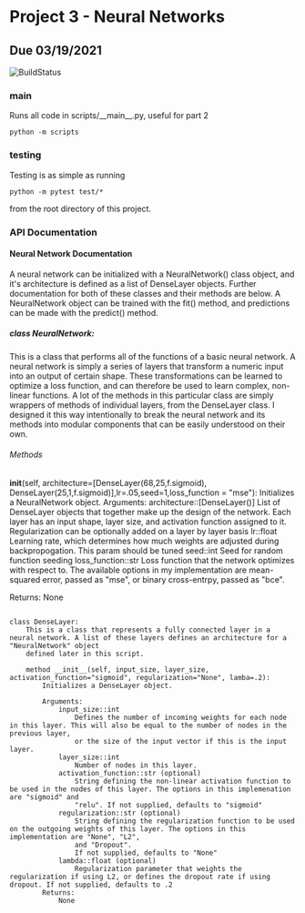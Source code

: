 # Project 3 - Neural Networks
## Due 03/19/2021

![BuildStatus](https://github.com/rle1323/Project3/workflows/HW3/badge.svg?event=push)

### main
Runs all code in scripts/\_\_main\_\_.py, useful for part 2
```
python -m scripts
```

### testing
Testing is as simple as running
```
python -m pytest test/*
```
from the root directory of this project.

### API Documentation

#### Neural Network Documentation

A neural network can be initialized with a NeuralNetwork() class object, and it's architecture is defined as a list of DenseLayer objects. Further documentation for both of these classes and their methods are below. A NeuralNetwork object can be trained with the fit() method, and predictions can be made with the predict() method.

##### class NeuralNetwork:
This is a class that performs all of the functions of a basic neural network. A neural network is simply a series of layers that transform a numeric input into 
an output of certain shape. These transformations can be learned to optimize a loss function, and can therefore be used to learn complex, non-linear functions. 
A lot of the methods in this particular class are simply wrappers of methods of individual layers, from the DenseLayer class. I designed it this way intentionally to break the neural network and its methods into modular components that can be easily understood on their own. 
###### Methods

__init__(self, architecture=[DenseLayer(68,25,f.sigmoid), DenseLayer(25,1,f.sigmoid)],lr=.05,seed=1,loss_function = "mse"):
        Initializes a NeuralNetwork object.
        Arguments:
                architecture::[DenseLayer()]
                        List of DenseLayer objects that together make up the design of the network. Each layer has an input shape, layer size, and activation 
                        function assigned to it. Regularization can be optionally added on a layer by layer basis
                lr::float
                        Learning rate, which determines how much weights are adjusted during backpropogation. This param should be tuned
                seed::int
                        Seed for random function seeding
                loss_function::str
                        Loss function that the network optimizes with respect to. The available options in my implementation are mean-squared error, passed as "mse", or binary cross-entrpy, passed as "bce". 
        
Returns:
        None
```

class DenseLayer:
    This is a class that represents a fully connected layer in a neural network. A list of these layers defines an architecture for a "NeuralNetwork" object 
    defined later in this script.
    
    method __init__(self, input_size, layer_size, activation_function="sigmoid", regularization="None", lamba=.2):
        Initializes a DenseLayer object.

        Arguments:
            input_size::int
                Defines the number of incoming weights for each node in this layer. This will also be equal to the number of nodes in the previous layer,
                or the size of the input vector if this is the input layer. 
            layer_size::int
                Number of nodes in this layer. 
            activation_function::str (optional)
                String defining the non-linear activation function to be used in the nodes of this layer. The options in this implemenation are "sigmoid" and 
                "relu". If not supplied, defaults to "sigmoid"
            regularization::str (optional)
                String defining the regularization function to be used on the outgoing weights of this layer. The options in this implementation are "None", "L2",   
                and "Dropout".
                If not supplied, defaults to "None"
            lambda::float (optional)
                Regularization parameter that weights the regularization if using L2, or defines the dropout rate if using dropout. If not supplied, defaults to .2
        Returns:
            None


```
